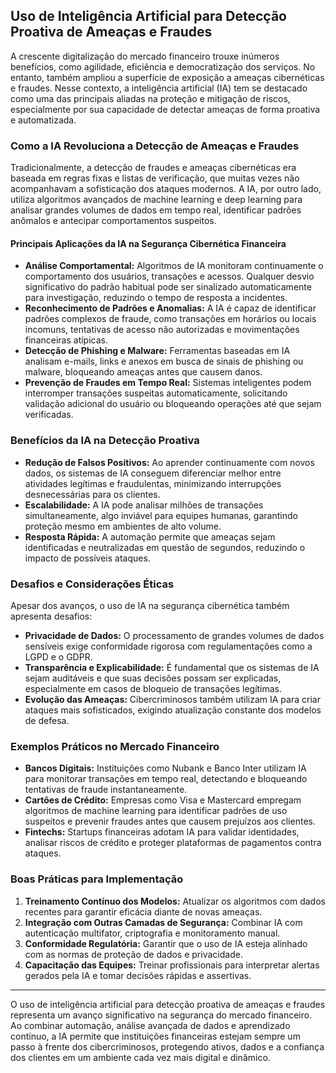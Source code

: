 ## Uso de Inteligência Artificial para Detecção Proativa de Ameaças e Fraudes

A crescente digitalização do mercado financeiro trouxe inúmeros benefícios, como agilidade, eficiência e democratização dos serviços. No entanto, também ampliou a superfície de exposição a ameaças cibernéticas e fraudes. Nesse contexto, a inteligência artificial (IA) tem se destacado como uma das principais aliadas na proteção e mitigação de riscos, especialmente por sua capacidade de detectar ameaças de forma proativa e automatizada.

### Como a IA Revoluciona a Detecção de Ameaças e Fraudes

Tradicionalmente, a detecção de fraudes e ameaças cibernéticas era baseada em regras fixas e listas de verificação, que muitas vezes não acompanhavam a sofisticação dos ataques modernos. A IA, por outro lado, utiliza algoritmos avançados de machine learning e deep learning para analisar grandes volumes de dados em tempo real, identificar padrões anômalos e antecipar comportamentos suspeitos.

#### Principais Aplicações da IA na Segurança Cibernética Financeira

- **Análise Comportamental:** Algoritmos de IA monitoram continuamente o comportamento dos usuários, transações e acessos. Qualquer desvio significativo do padrão habitual pode ser sinalizado automaticamente para investigação, reduzindo o tempo de resposta a incidentes.
- **Reconhecimento de Padrões e Anomalias:** A IA é capaz de identificar padrões complexos de fraude, como transações em horários ou locais incomuns, tentativas de acesso não autorizadas e movimentações financeiras atípicas.
- **Detecção de Phishing e Malware:** Ferramentas baseadas em IA analisam e-mails, links e anexos em busca de sinais de phishing ou malware, bloqueando ameaças antes que causem danos.
- **Prevenção de Fraudes em Tempo Real:** Sistemas inteligentes podem interromper transações suspeitas automaticamente, solicitando validação adicional do usuário ou bloqueando operações até que sejam verificadas.

### Benefícios da IA na Detecção Proativa

- **Redução de Falsos Positivos:** Ao aprender continuamente com novos dados, os sistemas de IA conseguem diferenciar melhor entre atividades legítimas e fraudulentas, minimizando interrupções desnecessárias para os clientes.
- **Escalabilidade:** A IA pode analisar milhões de transações simultaneamente, algo inviável para equipes humanas, garantindo proteção mesmo em ambientes de alto volume.
- **Resposta Rápida:** A automação permite que ameaças sejam identificadas e neutralizadas em questão de segundos, reduzindo o impacto de possíveis ataques.

### Desafios e Considerações Éticas

Apesar dos avanços, o uso de IA na segurança cibernética também apresenta desafios:

- **Privacidade de Dados:** O processamento de grandes volumes de dados sensíveis exige conformidade rigorosa com regulamentações como a LGPD e o GDPR.
- **Transparência e Explicabilidade:** É fundamental que os sistemas de IA sejam auditáveis e que suas decisões possam ser explicadas, especialmente em casos de bloqueio de transações legítimas.
- **Evolução das Ameaças:** Cibercriminosos também utilizam IA para criar ataques mais sofisticados, exigindo atualização constante dos modelos de defesa.

### Exemplos Práticos no Mercado Financeiro

- **Bancos Digitais:** Instituições como Nubank e Banco Inter utilizam IA para monitorar transações em tempo real, detectando e bloqueando tentativas de fraude instantaneamente.
- **Cartões de Crédito:** Empresas como Visa e Mastercard empregam algoritmos de machine learning para identificar padrões de uso suspeitos e prevenir fraudes antes que causem prejuízos aos clientes.
- **Fintechs:** Startups financeiras adotam IA para validar identidades, analisar riscos de crédito e proteger plataformas de pagamentos contra ataques.

### Boas Práticas para Implementação

1. **Treinamento Contínuo dos Modelos:** Atualizar os algoritmos com dados recentes para garantir eficácia diante de novas ameaças.
2. **Integração com Outras Camadas de Segurança:** Combinar IA com autenticação multifator, criptografia e monitoramento manual.
3. **Conformidade Regulatória:** Garantir que o uso de IA esteja alinhado com as normas de proteção de dados e privacidade.
4. **Capacitação das Equipes:** Treinar profissionais para interpretar alertas gerados pela IA e tomar decisões rápidas e assertivas.

---

O uso de inteligência artificial para detecção proativa de ameaças e fraudes representa um avanço significativo na segurança do mercado financeiro. Ao combinar automação, análise avançada de dados e aprendizado contínuo, a IA permite que instituições financeiras estejam sempre um passo à frente dos cibercriminosos, protegendo ativos, dados e a confiança dos clientes em um ambiente cada vez mais digital e dinâmico.